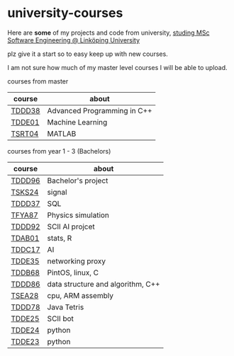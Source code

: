 # university-courses
Here are **some** of my projects and code from university, [studing MSc Software Engineering @ Linköping University](https://liu.se/en/education/program/6cmju)

plz give it a start so to easy keep up with new courses.

I am not sure how much of my master level courses I will be able to upload.

courses from master

| course  | about |
|---|---|
| [TDDD38](https://github.com/AxelGard/university-courses/tree/master/tddd38-cpp) | Advanced Programming in C++ |
| [TDDE01](https://github.com/AxelGard/university-courses/tree/master/tdde01-machine-learning) | Machine Learning | 
| [TSRT04](https://github.com/AxelGard/university-courses/tree/master/tsrt04-matlab) | MATLAB |

courses from year 1 - 3 (Bachelors)

| course  | about |
|---|---|
| [TDDD96](https://github.com/Clear-Sight) | Bachelor's project |
| [TSKS24](https://github.com/AxelGard/university-courses/tree/master/tsks24-sig) | signal |
| [TDDD37](https://github.com/AxelGard/university-courses/tree/master/tddd37-db-sql) | SQL |
| [TFYA87](https://github.com/AxelGard/university-courses/tree/master/tfya87-physics) | Physics simulation |
| [TDDD92](https://github.com/AxelGard/university-courses/tree/master/tddd92-SC2-AI) | SCII AI projcet |
| [TDAB01](https://github.com/AxelGard/university-courses/tree/master/tdab01-stat) | stats, R |
| [TDDC17](https://github.com/AxelGard/university-courses/tree/master/tddc17-aiTheory) | AI |
| [TDDE35](https://github.com/AxelGard/university-courses/tree/master/tdde35-network) | networking proxy |
| [TDDB68](https://github.com/AxelGard/pintos) | PintOS, linux, C |
| [TDDD86](https://github.com/AxelGard/university-courses/tree/master/tddd86-algorithms) | data structure and algorithm, C++ |
| [TSEA28](https://github.com/AxelGard/basic-arm-assembly) | cpu, ARM assembly |
| [TDDD78](https://github.com/AxelGard/university-courses/tree/master/tddd78-tetris) | Java Tetris |
| [TDDE25](https://github.com/AxelGard/university-courses/tree/master/tdde25-SCII-bot) | SCII bot |
| [TDDE24](https://github.com/AxelGard/university-courses/tree/master/tdde23-24) | python |
| [TDDE23](https://github.com/AxelGard/university-courses/tree/master/tdde23-24-py) | python |
